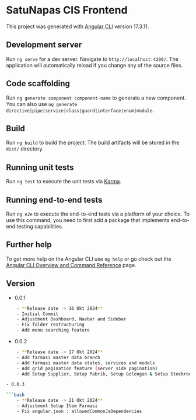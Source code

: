 # SatuNapas CIS Frontend

This project was generated with [Angular CLI](https://github.com/angular/angular-cli) version 17.3.11.

## Development server

Run `ng serve` for a dev server. Navigate to `http://localhost:4200/`. The application will automatically reload if you change any of the source files.

## Code scaffolding

Run `ng generate component component-name` to generate a new component. You can also use `ng generate directive|pipe|service|class|guard|interface|enum|module`.

## Build

Run `ng build` to build the project. The build artifacts will be stored in the `dist/` directory.

## Running unit tests

Run `ng test` to execute the unit tests via [Karma](https://karma-runner.github.io).

## Running end-to-end tests

Run `ng e2e` to execute the end-to-end tests via a platform of your choice. To use this command, you need to first add a package that implements end-to-end testing capabilities.

## Further help

To get more help on the Angular CLI use `ng help` or go check out the [Angular CLI Overview and Command Reference](https://angular.io/cli) page.

## Version

- 0.0.1

```bash
    - **Release date -> 16 Okt 2024**
    - Initial Commit
    - Adjustment Dashboard, Navbar and Sidebar
    - Fix folder restructuring
    - Add menu searching feature
```

- 0.0.2

````bash
    - **Release date -> 17 Okt 2024**
    - Add farmasi master data branch
    - Add farmasi master data states, services and models
    - Add grid pagination feature (server side pagination)
    - Add Setup Supplier, Setup Pabrik, Setup Golongan & Setup Stockroom

- 0.0.3

```bash
    - **Release date -> 21 Okt 2024**
    - Adjustment Setup Item Farmasi
    - Fix angular.json : allowedCommonJsDependencies
````
